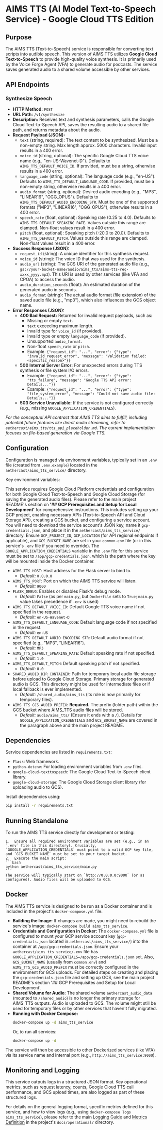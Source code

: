 # AIMS TTS (AI Model Text-to-Speech Service) - Google Cloud TTS Edition

## Purpose

The AIMS TTS (Text-to-Speech) service is responsible for converting text scripts into audible speech. This version of AIMS TTS utilizes **Google Cloud Text-to-Speech** to provide high-quality voice synthesis. It is primarily used by the Voice Forge Agent (VFA) to generate audio for podcasts. The service saves generated audio to a shared volume accessible by other services.

## API Endpoints

### Synthesize Speech

-   **HTTP Method:** `POST`
-   **URL Path:** `/v1/synthesize`
-   **Description:** Receives text and synthesis parameters, calls the Google Cloud Text-to-Speech API, saves the resulting audio to a shared file path, and returns metadata about the audio.
-   **Request Payload (JSON):**
    *   `text` (string, required): The text content to be synthesized. Must be a non-empty string. Max length approx. 5000 characters. Invalid input results in a 400 error.
    *   `voice_id` (string, optional): The specific Google Cloud TTS voice name (e.g., "en-US-Wavenet-D"). Defaults to `AIMS_TTS_DEFAULT_VOICE_ID`. If provided, must be a string, otherwise results in a 400 error.
    *   `language_code` (string, optional): The language code (e.g., "en-US"). Defaults to `AIMS_TTS_DEFAULT_LANGUAGE_CODE`. If provided, must be a non-empty string, otherwise results in a 400 error.
    *   `audio_format` (string, optional): Desired audio encoding (e.g., "MP3", "LINEAR16", "OGG_OPUS"). Defaults to `AIMS_TTS_DEFAULT_AUDIO_ENCODING_STR`. Must be one of the supported formats ("MP3", "LINEAR16", "OGG_OPUS"), otherwise results in a 400 error.
    *   `speech_rate` (float, optional): Speaking rate (0.25 to 4.0). Defaults to `AIMS_TTS_DEFAULT_SPEAKING_RATE`. Values outside this range are clamped. Non-float values result in a 400 error.
    *   `pitch` (float, optional): Speaking pitch (-20.0 to 20.0). Defaults to `AIMS_TTS_DEFAULT_PITCH`. Values outside this range are clamped. Non-float values result in a 400 error.
-   **Success Response (JSON):**
    *   `request_id` (string): A unique identifier for this synthesis request.
    *   `voice_id` (string): The voice ID that was used for the synthesis.
    *   `audio_url` (string): The GCS URI of the generated audio file (e.g., `gs://your-bucket-name/audio/aims_tts/aims-tts-req-xxxx_yyyy.mp3`). This URI is used by other services (like VFA and CPOA) to access the audio.
    *   `audio_duration_seconds` (float): An estimated duration of the generated audio in seconds.
    *   `audio_format` (string): The actual audio format (file extension) of the saved audio file (e.g., "mp3"), which also influences the GCS object name.
-   **Error Responses (JSON):**
    *   **400 Bad Request:** Returned for invalid request payloads, such as:
        *   Missing or empty `text`.
        *   `text` exceeding maximum length.
        *   Invalid type for `voice_id` (if provided).
        *   Invalid type or empty `language_code` (if provided).
        *   Unsupported `audio_format`.
        *   Non-float `speech_rate` or `pitch`.
        *   Example: `{"request_id": "...", "error": {"type": "invalid_request_error", "message": "Validation failed: <specific_reason>"}}`
    *   **500 Internal Server Error:** For unexpected errors during TTS synthesis or file system I/O errors.
        *   Example: `{"request_id": "...", "error": {"type": "tts_failure", "message": "Google TTS API error: Details..."}}`
        *   Example: `{"request_id": "...", "error": {"type": "file_system_error", "message": "Could not save audio file: Details..."}}`
    *   **503 Service Unavailable:** If the service is not configured correctly (e.g., missing `GOOGLE_APPLICATION_CREDENTIALS`).

*For the conceptual API contract that AIMS TTS aims to fulfill, including potential future features like direct audio streaming, refer to `aethercast/aims_tts/tts_api_placeholder.md`. The current implementation focuses on file-based generation via Google TTS.*

## Configuration

Configuration is managed via environment variables, typically set in an `.env` file (created from `.env.example`) located in the `aethercast/aims_tts_service/` directory.

Key environment variables:

This service requires Google Cloud Platform credentials and configuration for both Google Cloud Text-to-Speech and Google Cloud Storage (for saving the generated audio files). Please refer to the main project README's section on **'## GCP Prerequisites and Setup for Local Development'** for comprehensive instructions. This includes setting up your GCP project, enabling necessary APIs (Text-to-Speech API and Cloud Storage API), creating a GCS bucket, and configuring a service account. You will need to download the service account's JSON key, name it `gcp-credentials.json`, and place it in the `aethercast/aims_tts_service/` directory. Ensure `GCP_PROJECT_ID`, `GCP_LOCATION` (for API regional endpoints if applicable), and `GCS_BUCKET_NAME` are set in your `common.env` file (or in this service's `.env` file if you need to override). The `GOOGLE_APPLICATION_CREDENTIALS` variable in the `.env` file for this service must be set to `/app/gcp-credentials.json`, which is the path where the key will be mounted inside the Docker container.

-   `AIMS_TTS_HOST`: Host address for the Flask server to bind to.
    -   *Default:* `0.0.0.0`
-   `AIMS_TTS_PORT`: Port on which the AIMS TTS service will listen.
    -   *Default:* `9000`
-   `FLASK_DEBUG`: Enables or disables Flask's debug mode.
    -   *Default:* `False` (as per `main.py`, but `Dockerfile` sets to `True`; `main.py` value takes precedence if `.env` is used)
-   `AIMS_TTS_DEFAULT_VOICE_ID`: Default Google TTS voice name if not specified in the request.
    -   *Default:* `en-US-Wavenet-D`
-   `AIMS_TTS_DEFAULT_LANGUAGE_CODE`: Default language code if not specified in the request.
    -   *Default:* `en-US`
-   `AIMS_TTS_DEFAULT_AUDIO_ENCODING_STR`: Default audio format if not specified (e.g., "MP3", "LINEAR16").
    -   *Default:* `MP3`
-   `AIMS_TTS_DEFAULT_SPEAKING_RATE`: Default speaking rate if not specified.
    -   *Default:* `1.0`
-   `AIMS_TTS_DEFAULT_PITCH`: Default speaking pitch if not specified.
    -   *Default:* `0.0`
-   `SHARED_AUDIO_DIR_CONTAINER`: Path for temporary local audio file storage before upload to Google Cloud Storage. Primary storage for generated audio is GCS. This directory might be used for intermediate files or if local fallback is ever implemented.
    -   *Default:* `/shared_audio/aims_tts` (its role is now primarily for temporary files).
-   `AIMS_TTS_GCS_AUDIO_PREFIX`: **Required.** The prefix (folder path) within the GCS bucket where AIMS_TTS audio files will be stored.
    -   *Default:* `audio/aims_tts/` (Ensure it ends with a `/`).
    Details for `GOOGLE_APPLICATION_CREDENTIALS` and `GCS_BUCKET_NAME` are covered in the paragraph above and the main project README.

## Dependencies

Service dependencies are listed in `requirements.txt`:
-   `Flask`: Web framework.
-   `python-dotenv`: For loading environment variables from `.env` files.
-   `google-cloud-texttospeech`: The Google Cloud Text-to-Speech client library.
-   `google-cloud-storage`: The Google Cloud Storage client library (for uploading audio to GCS).

Install dependencies using:
```bash
pip install -r requirements.txt
```

## Running Standalone

To run the AIMS TTS service directly for development or testing:

    1.  Ensure all required environment variables are set (e.g., in an `.env` file in this directory). Crucially, `GOOGLE_APPLICATION_CREDENTIALS` must point to a valid GCP key file, and `GCS_BUCKET_NAME` must be set to your target bucket.
    2.  Execute the main script:
    ```bash
    python aethercast/aims_tts_service/main.py
    ```
    The service will typically start on `http://0.0.0.0:9000` (or as configured). Audio files will be uploaded to GCS.

## Docker

The AIMS TTS service is designed to be run as a Docker container and is included in the project's `docker-compose.yml` file.

-   **Building the Image:** If changes are made, you might need to rebuild the service's image: `docker-compose build aims_tts_service`.
-   **Credentials and Configuration in Docker:** The `docker-compose.yml` file is configured to mount your GCP service account key (`gcp-credentials.json` located in `aethercast/aims_tts_service/`) into the container at `/app/gcp-credentials.json`. Ensure your `aethercast/aims_tts_service/.env` file has `GOOGLE_APPLICATION_CREDENTIALS=/app/gcp-credentials.json` set. Also, `GCS_BUCKET_NAME` (usually from `common.env`) and `AIMS_TTS_GCS_AUDIO_PREFIX` must be correctly configured in the environment for GCS uploads. For detailed steps on creating and placing the `gcp-credentials.json` file and setting up GCS, see the main project README's section '## GCP Prerequisites and Setup for Local Development'.
-   **Shared Volume for Audio:** The shared volume `aethercast_audio_data` (mounted to `/shared_audio`) is no longer the primary storage for AIMS_TTS outputs. Audio is uploaded to GCS. The volume might still be used for temporary files or by other services that haven't fully migrated.
-   **Running with Docker Compose:**
    ```bash
    docker-compose up -d aims_tts_service
    ```
    Or, to run all services:
    ```bash
    docker-compose up -d
    ```

The service will then be accessible to other Dockerized services (like VFA) via its service name and internal port (e.g., `http://aims_tts_service:9000`).

## Monitoring and Logging

This service outputs logs in a structured JSON format. Key operational metrics, such as request latency, counts, Google Cloud TTS call performance, and GCS upload times, are also logged as part of these structured logs.

For details on the general logging format, specific metrics defined for this service, and how to view logs (e.g., using `docker-compose logs aims_tts_service`), please refer to the main [Logging Guide](../../../docs/operational/Logging_Guide.md) and [Metrics Definition](../../../docs/operational/Metrics_Definition.md) in the project's `docs/operational/` directory.

